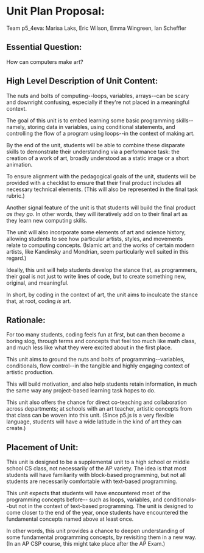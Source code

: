 # Unit Plan Proposal:
Team p5_4eva: Marisa Laks, Eric Wilson, Emma Wingreen, Ian Scheffler

## Essential Question:
How can computers make art?

## High Level Description of Unit Content:
The nuts and bolts of computing--loops, variables, arrays--can be scary and
downright confusing, especially if they're not placed in a meaningful context.

The goal of this unit is to embed learning some basic programming skills--namely,
storing data in variables, using conditional statements, and controlling the flow of
a program using loops--in the context of making art.

By the end of the unit, students will be able to combine these disparate skills
to demonstrate their understanding via a performance task: the creation of a work
of art, broadly understood as a static image or a short animation.

To ensure alignment with the pedagogical goals of the unit, students will be
provided with a checklist to ensure that their final product includes all necessary
technical elements. (This will also be represented in the final task rubric.)

Another signal feature of the unit is that students will build the final product
*as they go*. In other words, they will iteratively add on to their final art
as they learn new computing skills.

The unit will also incorporate some elements of art and science history, allowing
students to see how particular artists, styles, and movements relate to computing concepts.
(Islamic art and the works of certain modern artists, like Kandinsky and Mondrian, seem
particularly well suited in this regard.)

Ideally, this unit will help students develop the stance that, as programmers, their goal
is not just to write lines of code, but to create something new, original, and meaningful.

In short, by coding in the context of art, the unit aims to inculcate the stance that,
at root, coding *is* art.

## Rationale:
For too many students, coding feels fun at first, but can then become a boring slog,
through terms and concepts that feel too much like math class, and much less like
what they were excited about in the first place.

This unit aims to ground the nuts and bolts of programming--variables, conditionals,
flow control--in the tangible and highly engaging context of artistic production.

This will build motivation, and also help students retain information, in much the same
way any project-based learning task hopes to do.

This unit also offers the chance for direct co-teaching and collaboration across
departments; at schools with an art teacher, artistic concepts from that class
can be woven into this unit. (Since p5.js is a very flexible language, students will
have a wide latitude in the kind of art they can create.)

## Placement of Unit:
This unit is designed to be a supplemental unit to a high school or middle school CS class, not necessarily of
the AP variety. The idea is that most students will have familiarity with block-based programming,
but not all students are necessarily comfortable with text-based programming.

This unit expects that students will have encountered most of the programming concepts before--
such as loops, variables, and conditionals--but not in the context of text-based programming. The unit
is designed to come closer to the end of the year, once students have encountered the fundamental
concepts named above at least once.

In other words, this unit provides a chance to deepen understanding of some fundamental programming concepts,
by revisiting them in a new way. (In an AP CSP course, this might take place after the AP Exam.)
